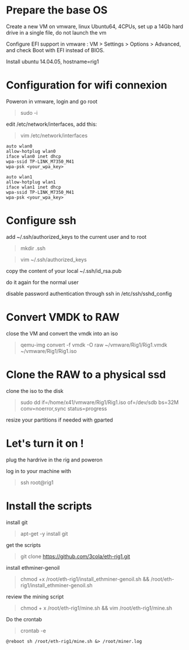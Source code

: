 # Prepare the base OS

Create a new VM on vmware, linux Ubuntu64, 4CPUs, set up a 14Gb hard drive in a single file, do not launch the vm

Configure EFI support in vmware : VM > Settings > Options > Advanced, and check Boot with EFI instead of BIOS.

Install ubuntu 14.04.05, hostname=rig1 

# Configuration for wifi connexion

Poweron in vmware, login and go root

> sudo -i

edit /etc/network/interfaces, add this:
> vim /etc/network/interfaces

```
auto wlan0
allow-hotplug wlan0
iface wlan0 inet dhcp
wpa-ssid TP-LINK_M7350_M41
wpa-psk <your_wpa_key>
```

```
auto wlan1
allow-hotplug wlan1
iface wlan1 inet dhcp
wpa-ssid TP-LINK_M7350_M41
wpa-psk <your_wpa_key>
```

# Configure ssh

add ~/.ssh/authorized_keys to the current user and to root
> mkdir .ssh

> vim ~/.ssh/authorized_keys 

copy the content of your local ~/.ssh/id_rsa.pub

do it again for the normal user

disable password authentication through ssh in /etc/ssh/sshd_config 

# Convert VMDK to RAW

close the VM and convert the vmdk into an iso
> qemu-img convert -f vmdk -O raw ~/vmware/Rig1/Rig1.vmdk ~/vmware/Rig1/Rig1.iso 

# Clone the RAW to a physical ssd

clone the iso to the disk
> sudo dd if=/home/x41/vmware/Rig1/Rig1.iso of=/dev/sdb bs=32M conv=noerror,sync status=progress

resize your partitions if needed with gparted

# Let's turn it on !

plug the hardrive in the rig and poweron

log in to your machine with 
> ssh root@rig1

# Install the scripts

install git
> apt-get -y install git

get the scripts
> git clone https://github.com/3cola/eth-rig1.git

install ethminer-genoil
> chmod +x /root/eth-rig1/install_ethminer-genoil.sh && /root/eth-rig1/install_ethminer-genoil.sh

review the mining script
> chmod + x /root/eth-rig1/mine.sh && vim /root/eth-rig1/mine.sh

Do the crontab
> crontab -e

```
@reboot sh /root/eth-rig1/mine.sh &> /root/miner.log
```

